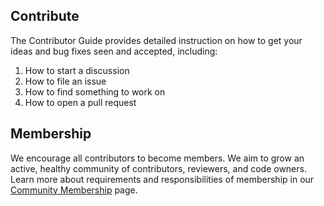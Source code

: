 ## Contribute

The Contributor Guide provides detailed instruction on how to get your ideas and bug fixes seen and accepted, including:
1. How to start a discussion
1. How to file an issue
1. How to find something to work on
1. How to open a pull request


## Membership

We encourage all contributors to become members. We aim to grow an active, healthy community of contributors, reviewers, and code owners. Learn more about requirements and responsibilities of membership in our [Community Membership] page.


[Project Governance]:/governance.md
[Contributor Guide]: contributors/guide/README.md
[file an issue]:
contributors/guide/first-contribution.md#file-an-issue
[find something to work on]:
contributors/guide/first-contribution.md#find-something-to-work-on
[open a pull request]:
contributors/guide/contributing.md#opening-a-pull-request
[Community Membership]:/community-membership.md


